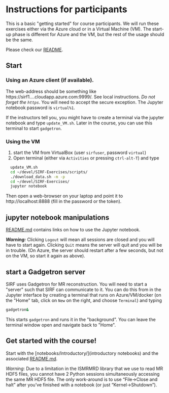 # Instructions for participants

This is a basic "getting started" for course participants. We will run these
exercises either via the Azure cloud or in a Virtual Machine (VM). The start-up phase is different for Azure and the VM, but the rest of the usage should be the same.

Please check our [README](README.md).


## Start

### Using an Azure client (if available). 

The web-address should be something like https://sirf1....cloudapp.azure.com:9999/. See local instructions.
*Do not forget the `https`*. You will need to accept the secure exception. The Jupyter notebook password is `virtual%1`.

If the instructors tell you, you might have to create a terminal via the jupyter notebook and type `update_VM.sh`.
Later in the course, you can use this terminal to start `gadgetron`.

### Using the VM

1. start the VM from VirtualBox (user `sirfuser`, password `virtual`)
2. Open terminal (either via `Activities` or pressing `ctrl-alt-T`) and type
```bash
  update_VM.sh
  cd ~/devel/SIRF-Exercises/scripts/
  ./download_data.sh -m -p
  cd ~/devel/SIRF-Exercises/
  jupyter notebook
```
Then open a web-browser on your laptop and point it to http://localhost:8888 (fill in the password or the token).


## jupyter notebook manipulations

[README.md](README.md) contains links on how to use the Jupyter notebook.

***Warning:*** Clicking `Logout` will mean all sessions are closed and you will have to start again. Clicking 
`Quit` means the server will quit and you will be in trouble. (On Azure, the server should restart after a few seconds,
but not on the VM, so start it again as above).

## start a Gadgetron server

SIRF uses Gadgetron for MR reconstruction. You will need to start a "server" such that SIRF can communicate to it.
You can do this from in the Jupyter interface by creating a terminal that runs on Azure/VM/docker (on the "Home" tab, click on `New` on the right, and choose `Terminal`) and typing
```bash
gadgetron&
```
This starts `gadgetron` and runs it in the "background". You can leave the terminal window open and navigate
back to "Home".

## Get started with the course!
Start with the [notebooks/Introductory/](introductory notebooks) and the associated [README.md](notebooks/Introductory/README.md).

*Warning*: Due to a limitation in the ISMRMRD library that we use to read MR HDF5 files, you cannot have
2 Python sessions simultaneously accessing the same MR HDF5 file.
The only work-around is to use “File->Close and halt”  after you’ve finished with a notebook (or just “Kernel->Shutdown”).



